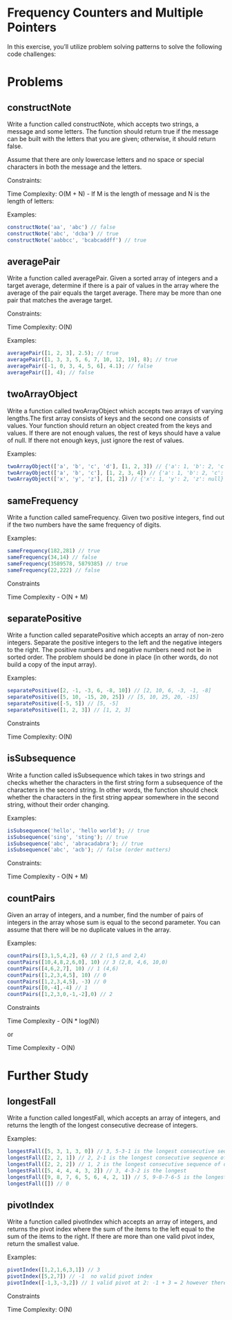 # Frequency Counters and Multiple Pointers

In this exercise, you’ll utilize problem solving patterns to solve the following code challenges:

# Problems
## constructNote
Write a function called constructNote, which accepts two strings, a message and some letters. The function should return true if the message can be built with the letters that you are given; otherwise, it should return false.

Assume that there are only lowercase letters and no space or special characters in both the message and the letters.

Constraints:

Time Complexity: O(M + N) - If M is the length of message and N is the length of letters:

Examples:
```javascript
constructNote('aa', 'abc') // false
constructNote('abc', 'dcba') // true
constructNote('aabbcc', 'bcabcaddff') // true
```
## averagePair
Write a function called averagePair. Given a sorted array of integers and a target average, determine if there is a pair of values in the array where the average of the pair equals the target average. There may be more than one pair that matches the average target.

Constraints:

Time Complexity: O(N)

Examples:
```js
averagePair([1, 2, 3], 2.5); // true
averagePair([1, 3, 3, 5, 6, 7, 10, 12, 19], 8); // true
averagePair([-1, 0, 3, 4, 5, 6], 4.1); // false
averagePair([], 4); // false
```
## twoArrayObject
Write a function called twoArrayObject which accepts two arrays of varying lengths.The first array consists of keys and the second one consists of values. Your function should return an object created from the keys and values. If there are not enough values, the rest of keys should have a value of null. If there not enough keys, just ignore the rest of values.

Examples:
```js
twoArrayObject(['a', 'b', 'c', 'd'], [1, 2, 3]) // {'a': 1, 'b': 2, 'c': 3, 'd': null}
twoArrayObject(['a', 'b', 'c'], [1, 2, 3, 4]) // {'a': 1, 'b': 2, 'c': 3}
twoArrayObject(['x', 'y', 'z'], [1, 2]) // {'x': 1, 'y': 2, 'z': null}
```
## sameFrequency
Write a function called sameFrequency. Given two positive integers, find out if the two numbers have the same frequency of digits.

Examples:
```js
sameFrequency(182,281) // true
sameFrequency(34,14) // false
sameFrequency(3589578, 5879385) // true
sameFrequency(22,222) // false
```
Constraints

Time Complexity - O(N + M)

## separatePositive
Write a function called separatePositive which accepts an array of non-zero integers. Separate the positive integers to the left and the negative integers to the right. The positive numbers and negative numbers need not be in sorted order. The problem should be done in place (in other words, do not build a copy of the input array).

Examples:
```js
separatePositive([2, -1, -3, 6, -8, 10]) // [2, 10, 6, -3, -1, -8]
separatePositive([5, 10, -15, 20, 25]) // [5, 10, 25, 20, -15]
separatePositive([-5, 5]) // [5, -5]
separatePositive([1, 2, 3]) // [1, 2, 3]
```
Constraints

Time Complexity: O(N)

## isSubsequence
Write a function called isSubsequence which takes in two strings and checks whether the characters in the first string form a subsequence of the characters in the second string. In other words, the function should check whether the characters in the first string appear somewhere in the second string, without their order changing.

Examples:
```js
isSubsequence('hello', 'hello world'); // true
isSubsequence('sing', 'sting'); // true
isSubsequence('abc', 'abracadabra'); // true
isSubsequence('abc', 'acb'); // false (order matters)
```
Constraints:

Time Complexity - O(N + M)

## countPairs
Given an array of integers, and a number, find the number of pairs of integers in the array whose sum is equal to the second parameter. You can assume that there will be no duplicate values in the array.

Examples:
```js
countPairs([3,1,5,4,2], 6) // 2 (1,5 and 2,4)
countPairs([10,4,8,2,6,0], 10) // 3 (2,8, 4,6, 10,0)
countPairs([4,6,2,7], 10) // 1 (4,6)
countPairs([1,2,3,4,5], 10) // 0
countPairs([1,2,3,4,5], -3) // 0
countPairs([0,-4],-4) // 1
countPairs([1,2,3,0,-1,-2],0) // 2
```
Constraints

Time Complexity - O(N * log(N))

or

Time Complexity - O(N)

# Further Study
## longestFall
Write a function called longestFall, which accepts an array of integers, and returns the length of the longest consecutive decrease of integers.

Examples:
```js
longestFall([5, 3, 1, 3, 0]) // 3, 5-3-1 is the longest consecutive sequence of decreasing integers
longestFall([2, 2, 1]) // 2, 2-1 is the longest consecutive sequence of decreasing integers
longestFall([2, 2, 2]) // 1, 2 is the longest consecutive sequence of decreasing integers
longestFall([5, 4, 4, 4, 3, 2]) // 3, 4-3-2 is the longest
longestFall([9, 8, 7, 6, 5, 6, 4, 2, 1]) // 5, 9-8-7-6-5 is the longest
longestFall([]) // 0
```
## pivotIndex
Write a function called pivotIndex which accepts an array of integers, and returns the pivot index where the sum of the items to the left equal to the sum of the items to the right. If there are more than one valid pivot index, return the smallest value.

Examples:
```js
pivotIndex([1,2,1,6,3,1]) // 3
pivotIndex([5,2,7]) // -1  no valid pivot index
pivotIndex([-1,3,-3,2]) // 1 valid pivot at 2: -1 + 3 = 2 however there is a smaller valid pivot at 1: -1 = -3 + 2
```
Constraints

Time Complexity: O(N)

